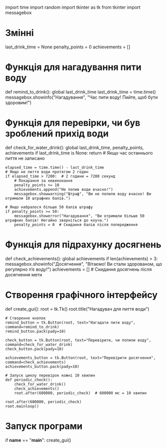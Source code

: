 import time
import random
import tkinter as tk
from tkinter import messagebox

# Змінні
last_drink_time = None
penalty_points = 0
achievements = []

# Функція для нагадування пити воду
def remind_to_drink():
    global last_drink_time
    last_drink_time = time.time()
    messagebox.showinfo("Нагадування", "Час пити воду! Пийте, щоб бути здоровим!")

# Функція для перевірки, чи був зроблений прихід води
def check_for_water_drink():
    global last_drink_time, penalty_points, achievements
    if last_drink_time is None:
        return  # Якщо час останнього пиття не записано
    
    elapsed_time = time.time() - last_drink_time
    # Якщо не пиття води протягом 2 годин
    if elapsed_time > 7200:  # 2 години = 7200 секунд
        # Покарання за невиконання
        penalty_points += 10
        achievements.append("Не попив води вчасно!")
        messagebox.showwarning("Штраф", "Ви не попили воду вчасно! Ви отримали 10 штрафних балів.")
    
    # Якщо набралося більше 50 балів штрафу
    if penalty_points >= 50:
        messagebox.showerror("Нагадування", "Ви отримали більше 50 штрафних балів! Негайно зверніться до коуча.")
        penalty_points = 0  # Скидання балів після попередження

# Функція для підрахунку досягнень
def check_achievements():
    global achievements
    if len(achievements) > 3:
        messagebox.showinfo("Досягнення", "Вітаємо! Ви стали здорованом, що регулярно п’є воду!")
        achievements = []  # Скидання досягнень після досягнення мети

# Створення графічного інтерфейсу
def create_gui():
    root = tk.Tk()
    root.title("Нагадувач для пиття води")

    # Створення кнопок
    remind_button = tk.Button(root, text="Нагадати пити воду", command=remind_to_drink)
    remind_button.pack(pady=10)

    check_button = tk.Button(root, text="Перевірити, чи попили воду", command=check_for_water_drink)
    check_button.pack(pady=10)

    achievements_button = tk.Button(root, text="Перевірити досягнення", command=check_achievements)
    achievements_button.pack(pady=10)

    # Запуск циклу перевірок кожні 10 хвилин
    def periodic_check():
        check_for_water_drink()
        check_achievements()
        root.after(600000, periodic_check)  # 600000 мс = 10 хвилин

    root.after(600000, periodic_check)
    root.mainloop()

# Запуск програми
if __name__ == "__main__":
    create_gui()
